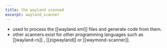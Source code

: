 ```yaml
---
title: the wayland scanned
excerpt: wayland_scanner
---
```

- used to process the [[wayland.xml]] files and generate code from them.
- other scanners exist for other programming languages such as [[wayland-rs]] , [[zigwayland]] or [[waymond-scanner]].